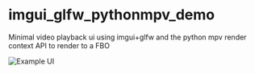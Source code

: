 # imgui_glfw_pythonmpv_demo
Minimal video playback ui using imgui+glfw and the python mpv render context API to render to a FBO

![Example UI](https://github.com/dfaker/imgui_glfw_pythonmpv_demo/raw/main/multi_player_ui.png)
